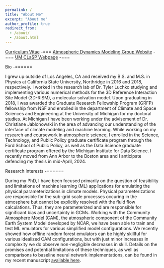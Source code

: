 ```yaml
---
permalink: /
title: "About Me"
excerpt: "About me"
author_profile: true
redirect_from: 
  - /about/
  - /about.html
---
```


[Curriculum Vitae](https://drive.google.com/file/d/1FKK9-IHmIpwptjq1IfVOMJculmN2AhlO/view?usp=share_link)
-===
[Atmospheric Dynamics Modeling Group Website](https://admg.engin.umich.edu/)
-===
[UM CLaSP Webpage](https://clasp.engin.umich.edu/people/limon-garrett/)
-===

Bio
-======

I grew up outside of Los Angeles, CA and received my B.S. and M.S. in Physics at California State University, Northridge in 2016 and 2018, respectively. I worked in the research lab of Dr. Tyler Luchko studying and implementing various numerical methods for the 3D Reference Interaction Site Model (3D-RISM), a molecular solvation model. Upon graduating in 2018, I was awarded the Graduate Research Fellowship Program (GRFP) fellowship from NSF and enrolled in the department of Climate and Space Sciences and Engineering at the University of Michigan for my doctoral studies. At Michigan I have been working under the advisement of Dr. Christiane Jablonowski in the area of advancing our understanding of the interface of climate modeling and machine learning. While working on my research and coursework in atmospheric science, I enrolled in the Science, Technology, and Public Policy graduate certificate program through the Ford School of Public Policy, as well as the Data Science graduate certificate program offered by the Michigan Institute for Data Science. I recently moved from Ann Arbor to the Boston area and I anticipate defending my thesis in mid-April, 2024.

Research Interests
-======

During my PhD, I have been focused primarily on the question of feasibility and limitations of machine learning (ML) applications for emulating the physical parameterizations in climate models. Physical parameterizations are responsible for the sub-grid scale processes occuring in the atmosphere but cannot be explicitly resolved with the fluid flow calculations. Thus, they are parameterized and are responsible for significant bias and uncertainty in GCMs. Working with the Community Atmosphere Model (CAM), the atmospheric component of the Community Earth System Model developed by NCAR, we have been able to train and test ML emulators for various simplified model configurations. We recently showed how offline random forest emulators can be highly skillful for various idealized CAM configurations, but with just minor increases in complexity we do observe non-negligible decreases in skill. Details on the promises and potential limitations of these techniques, as well as comparisons to baseline neural network implementations, can be found in my recent manuscript [available here](https://agupubs.onlinelibrary.wiley.com/doi/10.1029/2022MS003395).
